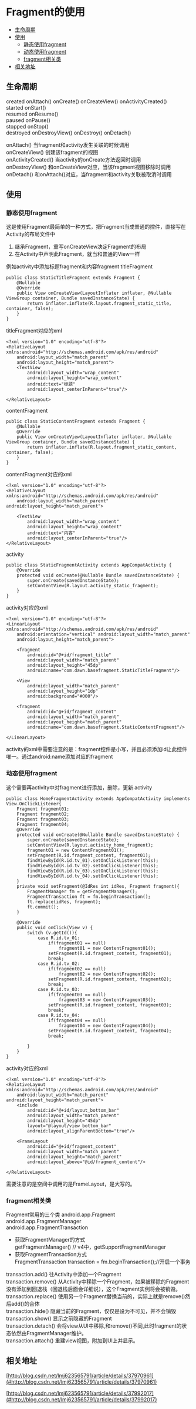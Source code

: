 # Fragment的使用

* [生命周期](#生命周期)
* [使用](#使用)
    * [静态使用fragment](#静态使用fragment)
    * [动态使用fragment](#动态使用fragment)
    * [fragment相关类](#fragment相关类)
* [相关地址](#相关地址)


## 生命周期
created    onAttach() onCreate() onCreateView() onActivityCreated()  
started    onStart()  
resumed    onResume()  
paused     onPause()  
stopped    onStop()  
destroyed  onDestroyView() onDestroy() onDetach()

onAttach() 当fragment和activity发生关联的时候调用  
onCreateView() 创建该fragment的视图  
onActivityCreated() 当activity的onCreate方法返回时调用     
onDestroyView() 和onCreateView对应，当该fragment视图移除时调用   
onDetach() 和onAttach()对应，当fragment和activity关联被取消时调用


## 使用

### 静态使用fragment
这是使用Fragment最简单的一种方式，把Fragment当成普通的控件，直接写在Activity的布局文件中

1. 继承Fragment，重写onCreateView决定Fragment的布局
2. 在Activity中声明此Fragment，就当和普通的View一样

例如activity中添加标题fragment和内容fragment
titleFragment
```
public class StaticTitleFragment extends Fragment {
    @Nullable
    @Override
    public View onCreateView(LayoutInflater inflater, @Nullable ViewGroup container, Bundle savedInstanceState) {
        return inflater.inflate(R.layout.fragment_static_title, container, false);
    }
}
```
titleFragment对应的xml
```
<?xml version="1.0" encoding="utf-8"?>
<RelativeLayout xmlns:android="http://schemas.android.com/apk/res/android"
    android:layout_width="match_parent"
    android:layout_height="match_parent">
    <TextView
        android:layout_width="wrap_content"
        android:layout_height="wrap_content"
        android:text="标题"
        android:layout_centerInParent="true"/>

</RelativeLayout>
```
contentFragment
```
public class StaticContentFragment extends Fragment {
    @Nullable
    @Override
    public View onCreateView(LayoutInflater inflater, @Nullable ViewGroup container, Bundle savedInstanceState) {
        return inflater.inflate(R.layout.fragment_static_content, container, false);
    }
}
```
contentFragment对应的xml
```
<?xml version="1.0" encoding="utf-8"?>
<RelativeLayout xmlns:android="http://schemas.android.com/apk/res/android"
    android:layout_width="match_parent" android:layout_height="match_parent">

    <TextView
        android:layout_width="wrap_content"
        android:layout_height="wrap_content"
        android:text="内容"
        android:layout_centerInParent="true"/>
</RelativeLayout>
```
activity
```
public class StaticFragmentActivity extends AppCompatActivity {
    @Override
    protected void onCreate(@Nullable Bundle savedInstanceState) {
        super.onCreate(savedInstanceState);
        setContentView(R.layout.activity_static_fragment);
    }
}
```
activity对应的xml
```
<?xml version="1.0" encoding="utf-8"?>
<LinearLayout xmlns:android="http://schemas.android.com/apk/res/android"
    android:orientation="vertical" android:layout_width="match_parent"
    android:layout_height="match_parent">

    <fragment
        android:id="@+id/fragment_title"
        android:layout_width="match_parent"
        android:layout_height="45dp"
        android:name="com.dawn.basefragment.StaticTitleFragment"/>

    <View
        android:layout_width="match_parent"
        android:layout_height="1dp"
        android:background="#000"/>

    <fragment
        android:id="@+id/fragment_content"
        android:layout_width="match_parent"
        android:layout_height="match_parent"
        android:name="com.dawn.basefragment.StaticContentFragment"/>

</LinearLayout>
```
activity的xml中需要注意的是：fragment控件是小写，并且必须添加id让此控件唯一。通过android:name添加对应的fragment


### 动态使用fragment
这个需要再activity中对fragment进行添加，删除，更新
activity
```
public class HomeFragmentActivity extends AppCompatActivity implements View.OnClickListener{
    Fragment fragment01;
    Fragment fragment02;
    Fragment fragment03;
    Fragment fragment04;
    @Override
    protected void onCreate(@Nullable Bundle savedInstanceState) {
        super.onCreate(savedInstanceState);
        setContentView(R.layout.activity_home_fragment);
        fragment01 = new ContentFragment01();
        setFragment(R.id.fragment_content, fragment01);
        findViewById(R.id.tv_01).setOnClickListener(this);
        findViewById(R.id.tv_02).setOnClickListener(this);
        findViewById(R.id.tv_03).setOnClickListener(this);
        findViewById(R.id.tv_04).setOnClickListener(this);
    }
    private void setFragment(@IdRes int idRes, Fragment fragment){
        FragmentManager fm = getFragmentManager();
        FragmentTransaction ft = fm.beginTransaction();
        ft.replace(idRes, fragment);
        ft.commit();
    }

    @Override
    public void onClick(View v) {
        switch (v.getId()){
            case R.id.tv_01:
                if(fragment01 == null)
                    fragment01 = new ContentFragment01();
                setFragment(R.id.fragment_content, fragment01);
                break;
            case R.id.tv_02:
                if(fragment02 == null)
                    fragment02 = new ContentFragment02();
                setFragment(R.id.fragment_content, fragment02);
                break;
            case R.id.tv_03:
                if(fragment03 == null)
                    fragment03 = new ContentFragment03();
                setFragment(R.id.fragment_content, fragment03);
                break;
            case R.id.tv_04:
                if(fragment04 == null)
                    fragment04 = new ContentFragment04();
                setFragment(R.id.fragment_content, fragment04);
                break;

        }
    }
}
```
activity对应的xml
```
<?xml version="1.0" encoding="utf-8"?>
<RelativeLayout xmlns:android="http://schemas.android.com/apk/res/android"
    android:layout_width="match_parent" android:layout_height="match_parent">
    <include
        android:id="@+id/layout_bottom_bar"
        android:layout_width="match_parent"
        android:layout_height="45dp"
        layout="@layout/view_bottom_bar"
        android:layout_alignParentBottom="true"/>

    <FrameLayout
        android:id="@+id/fragment_content"
        android:layout_width="match_parent"
        android:layout_height="match_parent"
        android:layout_above="@id/fragment_content"/>

</RelativeLayout>
```
需要注意的是空间中调用的是FrameLayout，是大写的。


### fragment相关类
Fragment常用的三个类
android.app.Fragment  
android.app.FragmentManager  
android.app.FragmentTransaction  

* 获取FragmentManager的方式  
getFragmentManager() // v4中，getSupportFragmentManager
* 获取FragmentTransaction方式  
FragmentTransaction transaction = fm.beginTransaction();//开启一个事务

transaction.add() 往Activity中添加一个Fragment  
transaction.remove() 从Activity中移除一个Fragment，如果被移除的Fragment没有添加到回退栈（回退栈后面会详细说），这个Fragment实例将会被销毁。  
transaction.replace() 使用另一个Fragment替换当前的，实际上就是remove()然后add()的合体  
transaction.hide() 隐藏当前的Fragment，仅仅是设为不可见，并不会销毁  
transaction.show() 显示之前隐藏的Fragment  
transaction.detach() 会将view从UI中移除,和remove()不同,此时fragment的状态依然由FragmentManager维护。  
transaction.attach() 重建view视图，附加到UI上并显示。



## 相关地址

[http://blog.csdn.net/lmj623565791/article/details/37970961](#http://blog.csdn.net/lmj623565791/article/details/37970961)

[http://blog.csdn.net/lmj623565791/article/details/37992017](#http://blog.csdn.net/lmj623565791/article/details/37992017)
